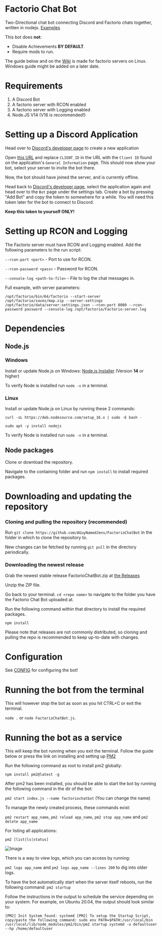 # Factorio Chat Bot
Two-Directional chat bot connecting Discord and Factorio chats together, written in nodejs.
[Examples](https://github.com/AGuyNamedJens/FactorioChatBot/wiki/Examples)

This bot does **not**:
- Disable Achievements **BY DEFAULT**.
- Require mods to run.

The guide below and on the [Wiki](https://github.com/AGuyNamedJens/FactorioChatBot/wiki) is made for factorio servers on Linux. Windows guide might be added on a later date.

# Requirements
  1. A Discord Bot
  2. A factorio server with RCON enabled
  3. A factorio server with Logging enabled
  4. Node.JS V14 (V16 is recommended!)

# Setting up a Discord Application

Head over to [Discord's developer page](https://discord.com/developers/applications) to create a new application

Open [this URL](https://discord.com/oauth2/authorize?client_id=CLIENT_ID&permissions=-1&scope=bot) and replace `CLIENT_ID` in the URL with the `Client ID` found on the application's `General Information` page. This should now show your bot, select your server to invite the bot there.

Now, the bot should have joined the server, and is currently offline.

Head back to [Discord's developer page](https://discord.com/developers/applications), select the application again and head over to the `Bot` page under the settings tab.
Create a bot by pressing "Add Bot" and copy the token to somewhere for a while. You will need this token later for the bot to connect to Discord.

**Keep this token to yourself ONLY!**


# Setting up RCON and Logging
The Factorio server must have RCON and Logging enabled.
Add the following parameters to the run script:

```--rcon-port <port>``` - Port to use for RCON.
  
```--rcon-password <pass>``` - Password for RCON.

```--console-log <path-to-file>``` - File to log the chat messages in.

Full example, with server parameters:

```/opt/factorio/bin/64/factorio --start-server /opt/factorio/saves/map.zip --server-settings /opt/factorio/data/server-settings.json --rcon-port 8080 --rcon-password password --console-log /opt/factorio/Factorio-server.log```

# Dependencies
## Node.js
### Windows
Install or update Node.js on Windows: [Node.js Installer](https://nodejs.org/en/) (Version **14** or higher)

To verify Node is installed run `node -v` in a terminal.

### Linux
Install or update Node.js on Linux by running these 2 commands:

`curl -sL https://deb.nodesource.com/setup_16.x | sudo -E bash -`

`sudo apt -y install nodejs`

To verify Node is installed run `node -v` in a terminal.

## Node packages
Clone or download the repository.

Navigate to the containing folder and run `npm install` to install required packages.

# Downloading and updating the repository
### Cloning and pulling the repository (recommended)

Run `git clone https://github.com/AGuyNamedJens/FactorioChatBot` in the folder in which to clone the repository to.

New changes can be fetched by running `git pull` in the directory periodically.


### Downloading the newest release

Grab the newest stable release FactorioChatBot.zip at [the Releases](https://github.com/AGuyNamedJens/FactorioChatBot/releases)

Unzip the ZIP file.

Go back to your terminal.
`cd <repo name>` to navigate to the folder you have the Factorio Chat Bot uploaded at.

Run the following command within that directory to install the required packages.

`npm install`

Please note that releases are not commonly distributed, so cloning and pulling the repo is recommended to keep up-to-date with changes.

# Configuration

See [CONFIG](https://github.com/AGuyNamedJens/FactorioChatBot/wiki/Configuration) for configuring the bot!

# Running the bot from the terminal

This will however stop the bot as soon as you hit CTRL+C or exit the terminal.

`node .` or `node FactorioChatBot.js`. 

# Running the bot as a service

This will keep the bot running when you exit the terminal.
Follow the guide below or press the link on installing and setting up [PM2](https://pm2.keymetrics.io/docs/usage/quick-start/)

Run the following command as root to install pm2 globally:

`npm install pm2@latest -g`

After pm2 has been installed, you should be able to start the bot by running the following command in the dir of the bot:

`pm2 start index.js --name factoriochatbot` (You can change the name)

To manage the newly created process, these commands exist:

`pm2 restart app_name`,
`pm2 reload app_name`,
`pm2 stop app_name` and
`pm2 delete app_name`

For listing all applications:

`pm2 [list|ls|status]`

![Image](https://i.imgur.com/LmRD3FN.png)

There is a way to view logs, which you can access by running:

`pm2 logs app_name` and `pm2 logs app_name --lines 200` to dig into older logs.

To have the bot automatically start when the server itself reboots, run the following command:
`pm2 startup`

Follow the instructions in the output to schedule the service depending on your system. For example, on Ubuntu 20.04, the output should look similar to:

`[PM2] Init System found: systemd
[PM2] To setup the Startup Script, copy/paste the following command:
sudo env PATH=$PATH:/usr/local/bin /usr/local/lib/node_modules/pm2/bin/pm2 startup systemd -u defaultuser --hp /home/defaultuser`
